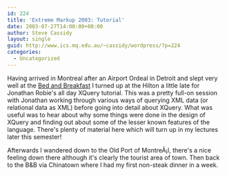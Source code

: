 ```yaml
---
id: 224
title: 'Extreme Markup 2003: Tutorial'
date: 2003-07-27T14:00:00+00:00
author: Steve Cassidy
layout: single
guid: http://www.ics.mq.edu.au/~cassidy/wordpress/?p=224
categories:
  - Uncategorized
---
```

Having arrived in Montreal after an Airport Ordeal in Detroit and slept very well at the [Bed and Breakfast](http://www.bbrevolution.com/) I turned up at the Hilton a little late for Jonathan Robie's all day XQuery tutorial. This was a pretty full-on session with Jonathan working through various ways of querying XML data (or relational data as XML) before going into detail about XQuery. What was useful was to hear about why some things were done in the design of XQuery and finding out about some of the lesser known features of the language. There's plenty of material here which will turn up in my lectures later this semester! 

Afterwards I wandered down to the Old Port of MontreÃ¡l, there's a nice feeling down there although it's clearly the tourist area of town. Then back to the B&B via Chinatown where I had my first non-steak dinner in a week.
